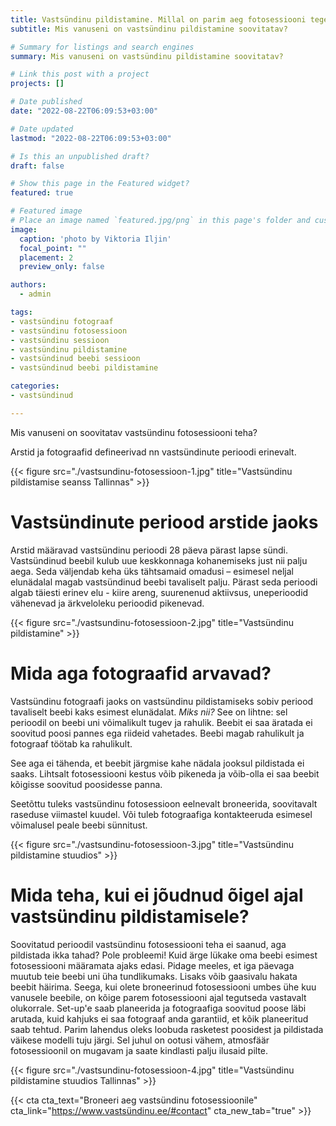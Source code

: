 ```yaml
---
title: Vastsündinu pildistamine. Millal on parim aeg fotosessiooni tegemiseks
subtitle: Mis vanuseni on vastsündinu pildistamine soovitatav?

# Summary for listings and search engines
summary: Mis vanuseni on vastsündinu pildistamine soovitatav?

# Link this post with a project
projects: []

# Date published
date: "2022-08-22T06:09:53+03:00"

# Date updated
lastmod: "2022-08-22T06:09:53+03:00"

# Is this an unpublished draft?
draft: false

# Show this page in the Featured widget?
featured: true

# Featured image
# Place an image named `featured.jpg/png` in this page's folder and customize its options here.
image:
  caption: 'photo by Viktoria Iljin'
  focal_point: ""
  placement: 2
  preview_only: false

authors:
  - admin

tags:
- vastsündinu fotograaf
- vastsündinu fotosessioon
- vastsündinu sessioon
- vastsündinu pildistamine
- vastsündinud beebi sessioon
- vastsündinud beebi pildistamine

categories:
- vastsündinud

---
```

Mis vanuseni on soovitatav vastsündinu fotosessiooni teha?

Arstid ja fotograafid defineerivad nn vastsündinute perioodi erinevalt.

{{< figure src="./vastsundinu-fotosessioon-1.jpg" title="Vastsündinu pildistamise seanss Tallinnas" >}}

# Vastsündinute periood arstide jaoks
Arstid määravad vastsündinu perioodi 28 päeva pärast lapse sündi. Vastsündinud beebil kulub uue keskkonnaga kohanemiseks just nii palju aega. Seda väljendab keha üks tähtsamaid omadusi – esimesel neljal elunädalal magab vastsündinud beebi tavaliselt palju. Pärast seda perioodi algab täiesti erinev elu - kiire areng, suurenenud aktiivsus, uneperioodid vähenevad ja ärkveloleku perioodid pikenevad.

{{< figure src="./vastsundinu-fotosessioon-2.jpg" title="Vastsündinu pildistamine" >}}

# Mida aga fotograafid arvavad?
Vastsündinu fotograafi jaoks on vastsündinu pildistamiseks sobiv periood tavaliselt beebi kaks esimest elunädalat. _Miks nii?_ See on lihtne: sel perioodil on beebi uni võimalikult tugev ja rahulik. Beebit ei saa äratada ei soovitud poosi pannes ega riideid vahetades. Beebi magab rahulikult ja fotograaf töötab ka rahulikult.

See aga ei tähenda, et beebit järgmise kahe nädala jooksul pildistada ei saaks. Lihtsalt fotosessiooni kestus võib pikeneda ja võib-olla ei saa beebit kõigisse soovitud poosidesse panna.

Seetõttu tuleks vastsündinu fotosessioon eelnevalt broneerida, soovitavalt raseduse viimastel kuudel. Või tuleb fotograafiga kontakteeruda esimesel võimalusel peale beebi sünnitust.

{{< figure src="./vastsundinu-fotosessioon-3.jpg" title="Vastsündinu pildistamine stuudios" >}}

# Mida teha, kui ei jõudnud õigel ajal vastsündinu pildistamisele?
Soovitatud perioodil vastsündinu fotosessiooni teha ei saanud, aga pildistada ikka tahad? Pole probleemi! Kuid ärge lükake oma beebi esimest fotosessiooni määramata ajaks edasi. Pidage meeles, et iga päevaga muutub teie beebi uni üha tundlikumaks. Lisaks võib gaasivalu hakata beebit häirima. Seega, kui olete broneerinud fotosessiooni umbes ühe kuu vanusele beebile, on kõige parem fotosessiooni ajal tegutseda vastavalt olukorrale. Set-up'e saab planeerida ja fotograafiga soovitud poose läbi arutada, kuid kahjuks ei saa fotograaf anda garantiid, et kõik planeeritud saab tehtud. Parim lahendus oleks loobuda rasketest poosidest ja pildistada väikese modelli tuju järgi. Sel juhul on ootusi vähem, atmosfäär fotosessioonil on mugavam ja saate kindlasti palju ilusaid pilte.

{{< figure src="./vastsundinu-fotosessioon-4.jpg" title="Vastsündinu pildistamine stuudios Tallinnas" >}}

{{< cta cta_text="Broneeri aeg vastsündinu fotosessioonile" cta_link="https://www.vastsündinu.ee/#contact" cta_new_tab="true" >}}